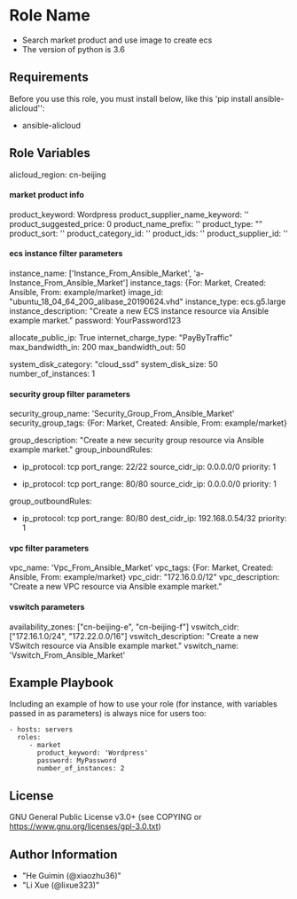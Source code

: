 Role Name
=========

- Search market product and use image to create ecs
- The version of python is 3.6

Requirements
------------

Before you use this role, you must install below, like this 'pip install ansible-alicloud'':
- ansible-alicloud

Role Variables
--------------
alicloud_region: cn-beijing

#### market product info
product_keyword: Wordpress
product_supplier_name_keyword: ''
product_suggested_price: 0
product_name_prefix: ''
product_type: ""
product_sort: ''
product_category_id: ''
product_ids: ''
product_supplier_id: ''

#### ecs instance filter parameters
instance_name: ['Instance_From_Ansible_Market', 'a-Instance_From_Ansible_Market']
instance_tags: {For: Market, Created: Ansible, From: example/market}
image_id: "ubuntu_18_04_64_20G_alibase_20190624.vhd"
instance_type: ecs.g5.large
instance_description: "Create a new ECS instance resource via Ansible example market."
password: YourPassword123

allocate_public_ip: True
internet_charge_type: "PayByTraffic"
max_bandwidth_in: 200
max_bandwidth_out: 50

system_disk_category: "cloud_ssd"
system_disk_size: 50
number_of_instances: 1

#### security group filter parameters
security_group_name: 'Security_Group_From_Ansible_Market'
security_group_tags: {For: Market, Created: Ansible, From: example/market}

group_description: "Create a new security group resource via Ansible example market."
group_inboundRules:
  - ip_protocol: tcp
    port_range: 22/22
    source_cidr_ip: 0.0.0.0/0
    priority: 1

  - ip_protocol: tcp
    port_range: 80/80
    source_cidr_ip: 0.0.0.0/0
    priority: 1

group_outboundRules:
  - ip_protocol: tcp
    port_range: 80/80
    dest_cidr_ip: 192.168.0.54/32
    priority: 1

#### vpc filter parameters
vpc_name: 'Vpc_From_Ansible_Market'
vpc_tags: {For: Market, Created: Ansible, From: example/market}
vpc_cidr: "172.16.0.0/12"
vpc_description: "Create a new VPC resource via Ansible example market."

#### vswitch parameters
availability_zones: ["cn-beijing-e", "cn-beijing-f"]
vswitch_cidr: ["172.16.1.0/24", "172.22.0.0/16"]
vswitch_description: "Create a new VSwitch resource via Ansible example market."
vswitch_name: 'Vswitch_From_Ansible_Market'


Example Playbook
----------------

Including an example of how to use your role (for instance, with variables passed in as parameters) is always nice for users too:

    - hosts: servers
      roles:
         - market
           product_keyword: 'Wordpress'
           password: MyPassword
           number_of_instances: 2
           
License
-------

GNU General Public License v3.0+ (see COPYING or https://www.gnu.org/licenses/gpl-3.0.txt)

Author Information
------------------
- "He Guimin (@xiaozhu36)"
- "Li Xue (@lixue323)"